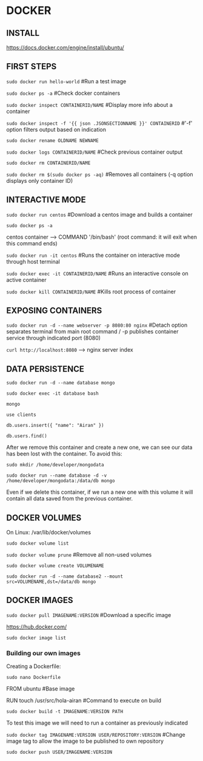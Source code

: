 # DOCKER
##
## INSTALL

https://docs.docker.com/engine/install/ubuntu/

## FIRST STEPS

`sudo docker run hello-world` #Run a test image

`sudo docker ps -a` #Check docker containers

`sudo docker inspect CONTAINERID/NAME` #Display more info about a container

`sudo docker inspect -f '{{ json .JSONSECTIONNAME }}' CONTAINERID` #'-f' option filters output based on indication

`sudo docker rename OLDNAME NEWNAME`

`sudo docker logs CONTAINERID/NAME` #Check previous container output

`sudo docker rm CONTAINERID/NAME`

`sudo docker rm $(sudo docker ps -aq)` #Removes all containers (-q option displays only container ID)

## INTERACTIVE MODE

`sudo docker run centos` #Download a centos image and builds a container

`sudo docker ps -a`

centos container --> COMMAND '/bin/bash' (root command: it will exit when this command ends)

`sudo docker run -it centos` #Runs the container on interactive mode through host terminal

`sudo docker exec -it CONTAINERID/NAME` #Runs an interactive console on active container

`sudo docker kill CONTAINERID/NAME` #Kills root process of container

## EXPOSING CONTAINERS

`sudo docker run -d --name webserver -p 8080:80 nginx` #Detach option separates terminal from main root command / -p publishes container service through indicated port (8080)

`curl http://localhost:8080` --> nginx server index

## DATA PERSISTENCE

`sudo docker run -d --name database mongo`

`sudo docker exec -it database bash`

`mongo`

`use clients`

`db.users.insert({ "name": "Airan" })`

`db.users.find()`

After we remove this container and create a new one, we can see our data has been lost with the container. To avoid this:

`sudo mkdir /home/developer/mongodata`

`sudo docker run --name database -d -v /home/developer/mongodata:/data/db mongo`

Even if we delete this container, if we run a new one with this volume it will contain all data saved from the previous container.

## DOCKER VOLUMES

On Linux: /var/lib/docker/volumes

`sudo docker volume list`

`sudo docker volume prune` #Remove all non-used volumes

`sudo docker volume create VOLUMENAME`

`sudo docker run -d --name database2 --mount src=VOLUMENAME,dst=/data/db mongo`

## DOCKER IMAGES

`sudo docker pull IMAGENAME:VERSION` #Download a specific image

https://hub.docker.com/

`sudo docker image list`

### Building our own images

Creating a Dockerfile:

`sudo nano Dockerfile`

FROM ubuntu #Base image

RUN touch /usr/src/hola-airan #Command to execute on build

`sudo docker build -t IMAGENAME:VERSION PATH`

To test this image we will need to run a container as previously indicated

`sudo docker tag IMAGENAME:VERSION USER/REPOSITORY:VERSION` #Change image tag to allow the image to be published to own repository

`sudo docker push USER/IMAGENAME:VERSION`
